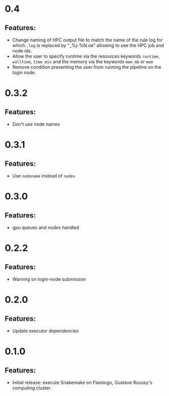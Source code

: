 # 0.4

## Features:

*  Change naming of HPC output file to match the name of the rule log for which `.log` is replaced by "\_%j-%N.oe"
   allowing to see the HPC job and node ids.
*  Allow the user to specify runtime via the resources keywords `runtime`, `walltime`, `time_min` and the memory via the
   keywords `mem_mb` or `mem`
*  Remove condition preventing the user from running the pipeline on the login node.


# 0.3.2

## Features:

* Don't use node names

# 0.3.1

## Features:

* Use `nodename` instead of `nodes`

# 0.3.0

## Features:

* gpu queues and nodes handled

# 0.2.2

## Features:

* Warning on login-node submission

# 0.2.0

## Features:

* Update executor dependencies

# 0.1.0

## Features:

* Initial release: execute Snakemake on Flamingo, Gustave Roussy's computing cluster.

